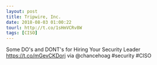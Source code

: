 ```yaml
---
layout: post
title: Tripwire, Inc.
date: 2018-08-03 01:00:22
tourl: http://t.co/1sHmVCRv8W
tags: [CISO]
---
```

Some DO's and DONT's for Hiring Your Security Leader https://t.co/mGevCKDorj via @chancehoag #security #CISO
